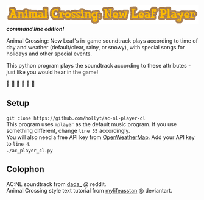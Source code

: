 ![alt text](/assets/images/title.png "AC:NL Player")  
***command line edition!***   

Animal Crossing: New Leaf's in-game soundtrack plays according to time of day and weather (default/clear, rainy, or snowy), with special songs for holidays and other special events.

This python program plays the soundtrack according to these attributes - just like you would hear in the game!

:lemon: :strawberry: :pear: :apple: :cherries: :peach:

## Setup
`git clone https://github.com/hollyt/ac-nl-player-cl`   
This program uses `mplayer` as the default music program. If you use something different, change `line 35` accordingly.   
You will also need a free API key from [OpenWeatherMap](http://openweathermap.org/appid). Add your API key to `line 4`.   
`./ac_player_cl.py`

## Colophon
AC:NL soundtrack from [dada_](https://www.reddit.com/r/AnimalCrossing/comments/2f1kyq/fixed_heres_a_download_to_almost_the_entire_acnl/) @ reddit.   
Animal Crossing style text tutorial from [mylifeasstan](http://mylifeasstan.deviantart.com/art/Animal-Crossing-font-tutorial-261819674) @ deviantart.
